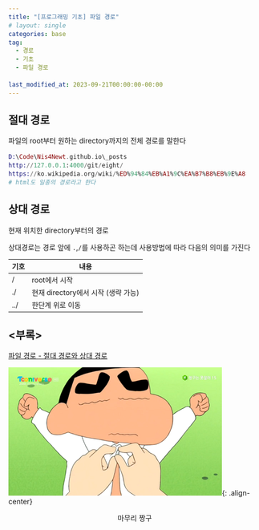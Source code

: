 ```yaml
---
title: "[프로그래밍 기초] 파일 경로"
# layout: single
categories: base
tag: 
  - 경로
  - 기초
  - 파일 경로

last_modified_at: 2023-09-21T00:00:00-00:00
---
```


절대 경로
---

파일의 root부터 원하는 directory까지의 전체 경로를 말한다
```elixir
D:\Code\Nis4Newt.github.io\_posts
http://127.0.0.1:4000/git/eight/
https://ko.wikipedia.org/wiki/%ED%94%84%EB%A1%9C%EA%B7%B8%EB%9E%A8
# html도 일종의 경로라고 한다
```

상대 경로
---

현재 위치한 directory부터의 경로

상대경로는 경로 앞에 `.`,`/`를 사용하곤 하는데 사용방법에 따라 다음의 의미를 가진다

|기호|내용|
| --- | --- |
| /   | root에서 시작 |
| ./  | 현재 directory에서 시작 (생략 가능) |
| ../ | 한단계 위로 이동 |

\<부록\>    
---

[파일 경로 - 절대 경로와 상대 경로](https://velog.io/@bami/%ED%8C%8C%EC%9D%BC-%EA%B2%BD%EB%A1%9C-%EC%A0%88%EB%8C%80-%EA%B2%BD%EB%A1%9C%EC%99%80-%EC%83%81%EB%8C%80-%EA%B2%BD%EB%A1%9C)

![img](../../assets/img/thumbnail/base0.png){: .align-center}
<div align="center">  
  마무리 짱구
</div>